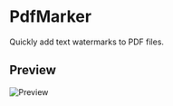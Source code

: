 # PdfMarker

Quickly add text watermarks to PDF files.

## Preview

![Preview](../media/preview.png?raw=true)
